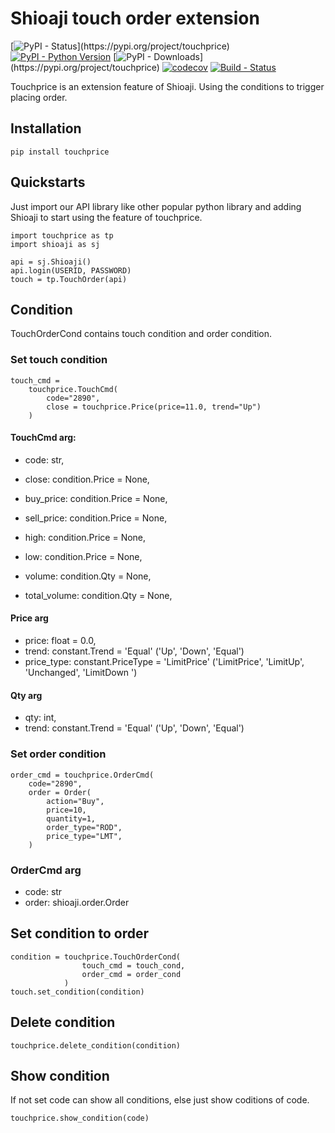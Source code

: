 # Shioaji touch order extension

[![PyPI - Status](https://img.shields.io/pypi/v/touchprice.svg?)](https://pypi.org/project/touchprice)
[![PyPI - Python Version](https://img.shields.io/pypi/pyversions/touchprice.svg)]()
[![PyPI - Downloads](https://img.shields.io/pypi/dm/touchprice.svg?)](https://pypi.org/project/touchprice)
[![codecov](https://codecov.io/gh/SsallyLin/touchprice/branch/master/graph/badge.svg)](https://codecov.io/gh/SsallyLin/touchprice)
[![Build - Status](https://img.shields.io/github/workflow/status/SsallyLin/touchprice/Deploy)]()


Touchprice is an extension feature of Shioaji. Using the conditions to trigger placing order.

## Installation

    pip install touchprice

## Quickstarts
Just import our API library like other popular python library and adding Shioaji to start using the feature of touchprice.
``` 
import touchprice as tp
import shioaji as sj

api = sj.Shioaji()
api.login(USERID, PASSWORD)
touch = tp.TouchOrder(api)
```   
## Condition
TouchOrderCond contains touch condition and order condition. 

### Set touch condition
```
touch_cmd = 
    touchprice.TouchCmd(
        code="2890", 
        close = touchprice.Price(price=11.0, trend="Up")
    )
```
#### TouchCmd arg:
* code: str,

* close: condition.Price = None,
* buy_price: condition.Price = None,
* sell_price: condition.Price = None,
* high: condition.Price = None,
* low: condition.Price = None,
* volume: condition.Qty = None,
* total_volume: condition.Qty = None,



#### Price arg
* price: float = 0.0,
* trend: constant.Trend = 'Equal' ('Up', 'Down', 'Equal')
* price_type: constant.PriceType = 'LimitPrice' ('LimitPrice', 'LimitUp', 'Unchanged', 'LimitDown ')

#### Qty arg
* qty: int,
* trend: constant.Trend = 'Equal' ('Up', 'Down', 'Equal')




### Set order condition
```
order_cmd = touchprice.OrderCmd(
    code="2890",
    order = Order(
        action="Buy",
        price=10,
        quantity=1,
        order_type="ROD",
        price_type="LMT",
    )

```
### OrderCmd arg
* code: str
* order: shioaji.order.Order




## Set condition to order    
```
condition = touchprice.TouchOrderCond(
                touch_cmd = touch_cond, 
                order_cmd = order_cond
            )
touch.set_condition(condition)
``` 
    

## Delete condition
    touchprice.delete_condition(condition)

## Show condition
If not set code can show all conditions, else just show coditions of code. 
``` 
touchprice.show_condition(code)
``` 
